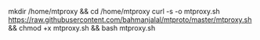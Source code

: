 mkdir /home/mtproxy && cd /home/mtproxy
curl -s -o mtproxy.sh https://raw.githubusercontent.com/bahmanjalal/mtproto/master/mtproxy.sh && chmod +x mtproxy.sh && bash mtproxy.sh
